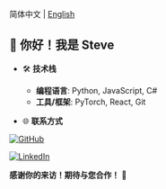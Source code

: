 简体中文 | [English](https://github.com/smbb1234/smbb1234/edit/main/README.md)

## 👋 你好！我是 Steve

- 🛠️ **技术栈**
  - **编程语言**: Python, JavaScript, C#
  - **工具/框架**: PyTorch, React, Git

- 🌐 **联系方式**

[![GitHub](https://img.icons8.com/?size=100&id=62856&format=png&color=000000)](https://github.com/smbb1234)

[![LinkedIn](https://img.icons8.com/?size=100&id=13930&format=png&color=000000)](https://www.linkedin.com/in/beile-jia-704414171/)
 
**感谢你的来访！期待与您合作！** 🎉





